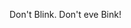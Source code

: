 Don't Blink. Don't eve Bink!
<!---
phoenixman1000/phoenixman1000 is a ✨ special ✨ repository because its `README.md` (this file) appears on your GitHub profile.
You can click the Preview link to take a look at your changes.
--->
